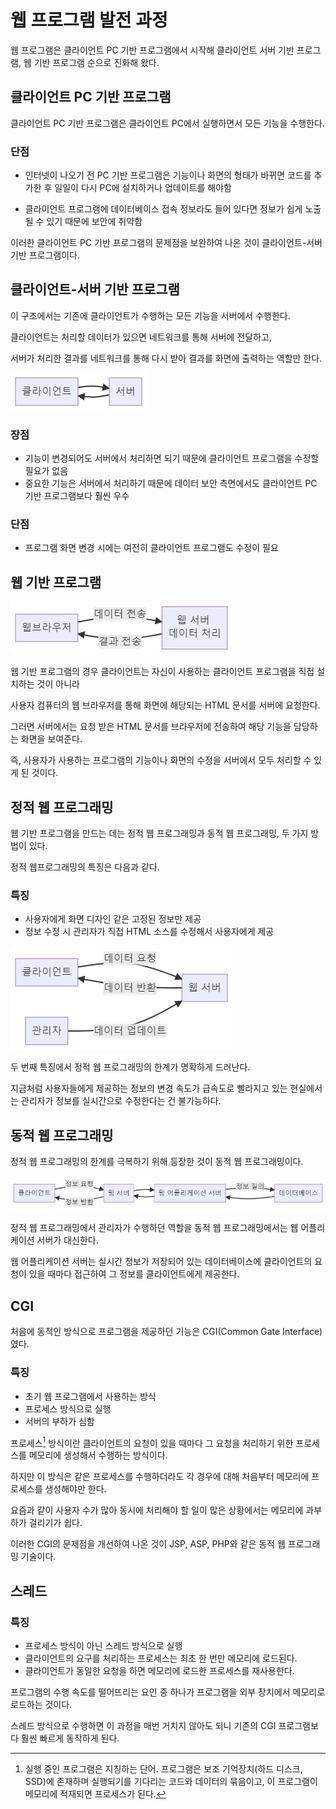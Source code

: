 # 웹 프로그램 발전 과정

웹 프로그램은 클라이언트 PC 기반 프로그램에서 시작해 클라이언트 서버 기반 프로그램, 웹 기반 프로그램 순으로 진화해 왔다.



## 클라이언트 PC 기반 프로그램

클라이언트 PC 기반 프로그램은 클라이언트 PC에서 실행하면서 모든 기능을 수행한다.



### 단점

- 인터넷이 나오기 전 PC 기반 프로그램은 기능이나 화면의 형태가 바뀌면 코드를 추가한 후 일일이 다시 PC에 설치하거나 업데이트를 해야함

- 클라이언트 프로그램에 데이터베이스 접속 정보라도 들어 있다면 정보가 쉽게 노출될 수 있기 때문에 보안에 취약함



이러한 클라이언트 PC 기반 프로그램의 문제점을 보완하여 나온 것이 클라이언트-서버 기반 프로그램이다.



## 클라이언트-서버 기반 프로그램

이 구조에서는 기존에 클라이언트가 수행하는 모든 기능을 서버에서 수행한다.

클라이언트는 처리할 데이터가 있으면 네트워크를 통해 서버에 전달하고, 

서버가 처리한 결과를 네트워크를 통해 다시 받아 결과를 화면에 출력하는 역할만 한다.

![mermaid-diagram-20211020151357](./md-images/mermaid-diagram-20211020151357.png)



### 장점

- 기능이 변경되어도 서버에서 처리하면 되기 때문에 클라이언트 프로그램을 수정할 필요가 없음
- 중요한 기능은 서버에서 처리하기 때문에 데이터 보안 측면에서도 클라이언트 PC 기반 프로그램보다 훨씬 우수



### 단점

- 프로그램 화면 변경 시에는 여전히 클라이언트 프로그램도 수정이 필요



## 웹 기반 프로그램

![mermaid-diagram-20211020151357](./md-images/mermaid-diagram-20211020151517.png)

웹 기반 프로그램의 경우 클라이언트는 자신이 사용하는 클라이언트 프로그램을 직접 설치하는 것이 아니라

사용자 컴퓨터의 웹 브라우저를 통해 화면에 해당되는 HTML 문서를 서버에 요청한다.

그러면 서버에서는 요청 받은 HTML 문서를 브라우저에 전송하여 해당 기능을 담당하는 화면을 보여준다.

즉, 사용자가 사용하는 프로그램의 기능이나 화면의 수정을 서버에서 모두 처리할 수 있게 된 것이다.



## 정적 웹 프로그래밍

웹 기반 프로그램을 만드는 데는 정적 웹 프로그래밍과 동적 웹 프로그래밍, 두 가지 방법이 있다.

정적 웹프로그래밍의 특징은 다음과 같다.

### 특징

- 사용자에게 화면 디자인 같은 고정된 정보만 제공
- 정보 수정 시 관리자가 직접 HTML 소스를 수정해서 사용자에게 제공

![mermaid-diagram-20211020151719](./md-images/mermaid-diagram-20211020151719.png)

두 번째 특징에서 정적 웹 프로그래밍의 한계가 명확하게 드러난다.

지금처럼 사용자들에게 제공하는 정보의 변경 속도가 급속도로 빨라지고 있는 현실에서는 관리자가 정보를 실시간으로 수정한다는 건 불가능하다.



## 동적 웹 프로그래밍

정적 웹 프로그래밍의 한계를 극복하기 위해 등장한 것이 동적 웹 프로그래밍이다.

![mermaid-diagram-20211020151830](./md-images/mermaid-diagram-20211020151830.png)

정적 웹 프로그래밍에서 관리자가 수행하던 역할을 동적 웹 프로그래밍에서는 웹 어플리케이션 서버가 대신한다.

웹 어플리케이션 서버는 실시간 정보가 저장되어 있는 데이터베이스에 클라이언트의 요청이 있을 때마다 접근하여 그 정보를 클라이언트에게 제공한다.



## CGI

처음에 동적인 방식으로 프로그램을 제공하던 기능은 CGI(Common Gate Interface)였다.

### 특징

- 초기 웹 프로그램에서 사용하는 방식
- 프로세스 방식으로 실행
- 서버의 부하가 심함



프로세스[^1] 방식이란 클라이언트의 요청이 있을 때마다 그 요청을 처리하기 위한 프로세스를 메모리에 생성해서 수행하는 방식이다.

하지만 이 방식은 같은 프로세스를 수행하더라도 각 경우에 대해 처음부터 메모리에 프로세스를 생성해야만 한다.

요즘과 같이 사용자 수가 많아 동시에 처리해야 할 일이 많은 상황에서는 메모리에 과부하가 걸리기가 쉽다.

이러한 CGI의 문제점을 개선하여 나온 것이 JSP, ASP, PHP와 같은 동적 웹 프로그래밍 기술이다.



## 스레드

### 특징

- 프로세스 방식이 아닌 스레드 방식으로 실행
- 클라이언트의 요구를 처리하는 프로세스는 최초 한 번만 메모리에 로드된다.
- 클라이언트가 동일한 요청을 하면 메모리에 로드한 프로세스를 재사용한다.



프로그램의 수행 속도를 떨어뜨리는 요인 중 하나가 프로그램을 외부 장치에서 메모리로 로드하는 것이다.

스레드 방식으로 수행하면 이 과정을 매번 거치지 않아도 되니 기존의 CGI 프로그램보다 훨씬 빠르게 동작하게 된다.









[^1]: 실행 중인 프로그램은 지칭하는 단어. 프로그램은 보조 기억장치(하드 디스크, SSD)에 존재하며 실행되기를 기다리는 코드와 데이터의 묶음이고, 이 프로그램이 메모리에 적재되면 프로세스가 된다.

